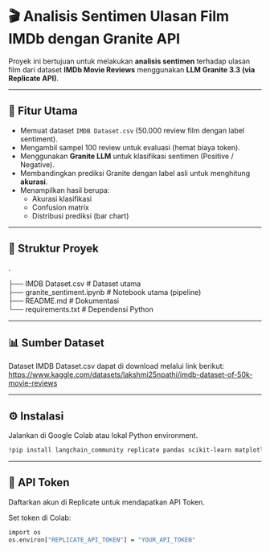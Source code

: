 # 🎬 Analisis Sentimen Ulasan Film IMDb dengan Granite API

Proyek ini bertujuan untuk melakukan **analisis sentimen** terhadap ulasan film dari dataset **IMDb Movie Reviews** menggunakan **LLM Granite 3.3 (via Replicate API)**.

---

## 🚀 Fitur Utama
- Memuat dataset `IMDB Dataset.csv` (50.000 review film dengan label sentiment).
- Mengambil sampel 100 review untuk evaluasi (hemat biaya token).
- Menggunakan **Granite LLM** untuk klasifikasi sentimen (Positive / Negative).
- Membandingkan prediksi Granite dengan label asli untuk menghitung **akurasi**.
- Menampilkan hasil berupa:
  - Akurasi klasifikasi
  - Confusion matrix
  - Distribusi prediksi (bar chart)

---

## 📂 Struktur Proyek
.

├── IMDB Dataset.csv        # Dataset utama  
├── granite_sentiment.ipynb # Notebook utama (pipeline)  
├── README.md               # Dokumentasi  
└── requirements.txt        # Dependensi Python  

---

## 📊 Sumber Dataset
Dataset IMDB Dataset.csv dapat di download melalui link berikut:
https://www.kaggle.com/datasets/lakshmi25npathi/imdb-dataset-of-50k-movie-reviews

---

## ⚙️ Instalasi
Jalankan di Google Colab atau lokal Python environment.

```bash
!pip install langchain_community replicate pandas scikit-learn matplotlib

```
---

## 🔑 API Token
Daftarkan akun di Replicate untuk mendapatkan API Token.

Set token di Colab:
```bash
import os
os.environ["REPLICATE_API_TOKEN"] = "YOUR_API_TOKEN"

```

